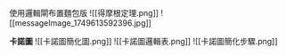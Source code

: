 使用邏輯閘布置麵包版
![[得摩根定理.png]]
![[messageImage_1749613592396.jpg]]

**卡諾圖**
![[卡諾圖簡化圖.png]]
![[卡諾圖邏輯表.png]]
![[卡諾圖簡化步驟.png]]
